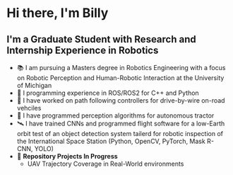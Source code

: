 # Hi there, I'm Billy


## I'm a Graduate Student with Research and Internship Experience in Robotics

* :books: I am pursuing a Masters degree in Robotics Engineering with a focus on Robotic Perception and Human-Robotic Interaction at the University of Michigan
* :robot: I programming experience in ROS/ROS2 for C++ and Python
* :car: I have worked on path following controllers for drive-by-wire on-road vehciles
* :tractor: I have programmed perception algorithms for autonomous tractor
* :artificial_satellite: I have trained CNNs and programmed flight software for a low-Earth orbit test of an object detection system tailerd for robotic inspection of the International Space Station (Python, OpenCV, PyTorch, Mask R-CNN, YOLO)
* :wrench: **Repository Projects In Progress** 
  * UAV Trajectory Coverage in Real-World environments 
